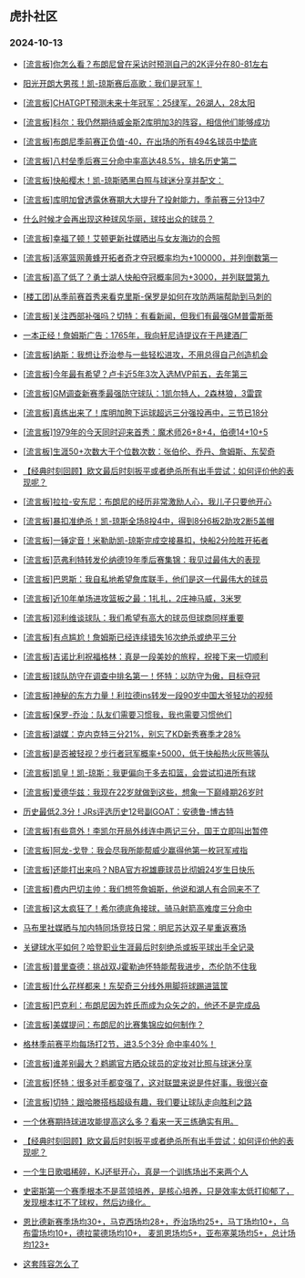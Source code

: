 ## 虎扑社区 
### 2024-10-13

+ [[流言板]你怎么看？布朗尼曾在采访时预测自己的2K评分在80-81左右](https://bbs.hupu.com/628337213.html)

+ [阳光开朗大男孩！凯-琼斯赛后高歌：我们是冠军！](https://bbs.hupu.com/628337674.html)

+ [[流言板]CHATGPT预测未来十年冠军：25绿军，26湖人，28太阳](https://bbs.hupu.com/628338434.html)

+ [[流言板]科尔：我仍然期待威金斯2库明加3的阵容，相信他们能够成功](https://bbs.hupu.com/628337407.html)

+ [[流言板]布朗尼季前赛正负值-40，在出场的所有494名球员中垫底](https://bbs.hupu.com/628328529.html)

+ [[流言板]八村垒季后赛三分命中率高达48.5%，排名历史第二](https://bbs.hupu.com/628337157.html)

+ [[流言板]快船樱木！凯-琼斯晒黑白照与球迷分享并配文：](https://bbs.hupu.com/628339003.html)

+ [[流言板]库明加曾透露休赛期大大提升了投射能力，季前赛三分13中7](https://bbs.hupu.com/628333968.html)

+ [什么时候才会再出现这种球风华丽，球技出众的球员？](https://bbs.hupu.com/628334723.html)

+ [[流言板]幸福了顿！艾顿更新社媒晒出与女友海边的合照](https://bbs.hupu.com/628339746.html)

+ [[流言板]活塞篮网黄蜂开拓者奇才夺冠概率均为+100000，并列倒数第一](https://bbs.hupu.com/628336405.html)

+ [[流言板]高了低了？勇士湖人快船夺冠概率同为+3000，并列联盟第九](https://bbs.hupu.com/628331835.html)

+ [[楼工团]从季前赛首秀来看克里斯-保罗是如何在攻防两端帮助到马刺的](https://bbs.hupu.com/628337261.html)

+ [[流言板]关注西部补强吗？切特：有看新闻，但我们有最强GM普雷斯蒂](https://bbs.hupu.com/628336270.html)

+ [一本正经！詹姆斯广告：1765年，我向轩尼诗提议在干邑建酒厂](https://bbs.hupu.com/628333053.html)

+ [[流言板]纳斯：我想让乔治参与一些轻松进攻，不用总得自己创造机会](https://bbs.hupu.com/628339107.html)

+ [[流言板]今年最有希望？卢卡近5年3次入选MVP前五，去年第三](https://bbs.hupu.com/628340336.html)

+ [[流言板]GM调查新赛季最强防守球队：1凯尔特人，2森林狼，3雷霆](https://bbs.hupu.com/628335402.html)

+ [[流言板]真练出来了！库明加胯下运球超远三分强投再中，三节已18分](https://bbs.hupu.com/628330725.html)

+ [[流言板]1979年的今天同时迎来首秀：魔术师26+8+4，伯德14+10+5](https://bbs.hupu.com/628338690.html)

+ [[流言板]生涯50+次数大于个位数次数：张伯伦、乔丹、詹姆斯、东契奇](https://bbs.hupu.com/628340570.html)

+ [【经典时刻回顾】欧文最后时刻扳平或者绝杀所有出手尝试：如何评价他的表现呢？](https://bbs.hupu.com/628332111.html)

+ [[流言板]拉拉-安东尼：布朗尼的经历非常激励人心，我儿子只要他开心](https://bbs.hupu.com/628333307.html)

+ [[流言板]暴扣准绝杀！凯-琼斯全场8投4中，得到8分6板2助攻2断5盖帽](https://bbs.hupu.com/628331669.html)

+ [[流言板]一锤定音！米勒助凯-琼斯完成空接暴扣，快船2分险胜开拓者](https://bbs.hupu.com/628331564.html)

+ [[流言板]范弗利特转发伦纳德19年季后赛集锦：我见过最伟大的表现](https://bbs.hupu.com/628340792.html)

+ [[流言板]巴恩斯：我自私地希望詹库联手，他们是这一代最伟大的球员](https://bbs.hupu.com/628333213.html)

+ [[流言板]近10年单场进攻篮板之最：1扎扎，2庄神马威，3米罗](https://bbs.hupu.com/628338871.html)

+ [[流言板]邓利维谈球队：我们希望有高大的球员但球商同样重要](https://bbs.hupu.com/628340043.html)

+ [[流言板]有点尴尬！詹姆斯已经连续错失16次绝杀或绝平三分](https://bbs.hupu.com/628329632.html)

+ [[流言板]吉诺比利祝福格林：真是一段美妙的旅程，祝接下来一切顺利](https://bbs.hupu.com/628339259.html)

+ [[流言板]球队防守在调查中排名第一！怀特：以防守为傲，目标夺冠](https://bbs.hupu.com/628337510.html)

+ [[流言板]神秘的东方力量！利拉德ins转发一段90岁中国大爷轻功的视频](https://bbs.hupu.com/628332245.html)

+ [[流言板]保罗-乔治：队友们需要习惯我，我也需要习惯他们](https://bbs.hupu.com/628339042.html)

+ [[流言板]湖媒：克内克特三分21%，别忘了KD新秀赛季才28%](https://bbs.hupu.com/628332724.html)

+ [[流言板]是否被轻视？步行者冠军概率+5000，低于快船热火灰熊等队](https://bbs.hupu.com/628334006.html)

+ [[流言板]凯皇！凯-琼斯：我更偏向于多去扣篮，会尝试扣进所有球](https://bbs.hupu.com/628331991.html)

+ [[流言板]爱德华兹：我现在22岁就做到这些，想象一下巅峰期26岁时](https://bbs.hupu.com/628340927.html)

+ [历史最低2.3分！JRs评选历史12号副GOAT：安德鲁-博古特](https://bbs.hupu.com/628329031.html)

+ [[流言板]有些意外！李凯尔开局外线连中两记三分，国王立即叫出暂停](https://bbs.hupu.com/628329037.html)

+ [[流言板]阿龙-戈登：我会尽我所能帮威少赢得他第一枚冠军戒指](https://bbs.hupu.com/628329087.html)

+ [[流言板]还能打出来吗？NBA官方祝雄鹿球员比彻姆24岁生日快乐](https://bbs.hupu.com/628338914.html)

+ [[流言板]费内巴切主帅：我们想签詹姆斯，他说和湖人有合同来不了](https://bbs.hupu.com/628332809.html)

+ [[流言板]这太疯狂了！希尔德底角接球，骑马射箭高难度三分命中](https://bbs.hupu.com/628329752.html)

+ [马布里社媒晒与加内特同场竞技日常：明尼苏达双子星重返赛场](https://bbs.hupu.com/628335851.html)

+ [关键球水平如何？哈登职业生涯最后时刻绝杀或扳平球出手全记录](https://bbs.hupu.com/628339627.html)

+ [[流言板]普里查德：挑战双J霍勒迪怀特能帮我进步，杰伦防不住我](https://bbs.hupu.com/628338501.html)

+ [[流言板]什么花样都来！东契奇三分线外用脚将球踢进篮筐](https://bbs.hupu.com/628332377.html)

+ [[流言板]巴克利：布朗尼因为姓氏而成为众矢之的，他还不是完成品](https://bbs.hupu.com/628340999.html)

+ [[流言板]美媒提问：布朗尼的比赛集锦应如何制作？](https://bbs.hupu.com/628330953.html)

+ [格林季前赛平均每场打2节，进3.5个3分 命中率40%！](https://bbs.hupu.com/628335247.html)

+ [[流言板]谁差别最大？鹈鹕官方晒众球员的定妆对比照与球迷分享](https://bbs.hupu.com/628335614.html)

+ [[流言板]怀特：很多对手都变强了，这对联盟来说是件好事，我很兴奋](https://bbs.hupu.com/628335543.html)

+ [[流言板]切特：跟哈滕搭档超级有趣，我们要让球队走向胜利之路](https://bbs.hupu.com/628337155.html)

+ [一个休赛期持球进攻能提高这么多？看来一天三练确实有用。](https://bbs.hupu.com/628332587.html)

+ [【经典时刻回顾】欧文最后时刻扳平或者绝杀所有出手尝试：如何评价他的表现呢？](https://bbs.hupu.com/628332096.html)

+ [一个生日歌唱稀碎，KJ还挺开心，真是一个训练场出不来两个人](https://bbs.hupu.com/628340384.html)

+ [史密斯第一个赛季根本不是蓝领培养，是核心培养，只是效率太低打抑郁了，发现根本扛不了球权，然后边缘化。](https://bbs.hupu.com/628339597.html)

+ [恩比德新赛季场均30+，马克西场均28+，乔治场均25+，马丁场均10+，乌布雷场均10+，德拉蒙德场均10+，   麦凯恩场均5+，亚布塞莱场均5+，总计场均123+](https://bbs.hupu.com/628340407.html)

+ [这套阵容怎么了](https://bbs.hupu.com/628340218.html)

